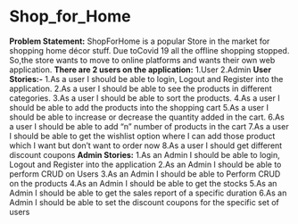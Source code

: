 # Shop_for_Home
**Problem Statement:**
ShopForHome is a popular Store in the market for shopping home décor stuff. Due toCovid 19 all the offline shopping stopped. So,the store wants to move to online platforms and wants their own web application.
**There are 2 users on the application:**
1.User
2.Admin
**User Stories:-**
1.As a user I should be able to login, Logout and Register into the application.
2.As a user I should be able to see the products in different categories.
3.As a user I should be able to sort the products.
4.As a user I should be able to add the products into the shopping cart
5.As a user I should be able to increase or decrease the quantity added in the cart.
6.As a user I should be able to add “n” number of products in the cart
7.As a user I should be able to get the wishlist option where I can add those product which I want but don’t want to order now
8.As a user I should get different discount coupons
**Admin Stories:**
1.As an Admin I should be able to login, Logout and Register into the application
2.As an Admin I should be able to perform CRUD on Users
3.As an Admin I should be able to Perform CRUD on the products
4.As an Admin I should be able to get the stocks
5.As an Admin I should be able to get the sales report of a specific duration
6.As an Admin I should be able to set the discount coupons for the specific set of users
